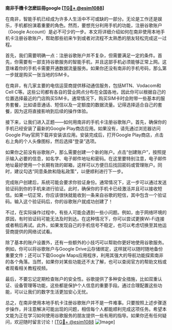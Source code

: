 **南非手機卡怎麽註冊google [[TG💪+ @esim1088](https://t.me/s/esim1088)]**

在南非，智能手机已经成为许多人生活中不可或缺的一部分。无论是工作还是娱乐，手机都扮演着重要的角色。然而，要想充分利用手机的功能，注册谷歌账户（Google Account）是必不可少的一步。本文将详细介绍如何在南非使用本地手机卡注册谷歌账户，帮助那些初来乍到或者对流程不太熟悉的朋友轻松完成这一过程。

首先，我们需要明确一点：注册谷歌账户并不复杂，但需要满足一定的条件。首先，你需要有一部支持谷歌服务的智能手机，并且这部手机必须能够正常上网。这意味着你的手机卡需要开通数据流量服务。如果你还没有南非的手机号码，那么第一步就是购买一张当地的SIM卡。

在南非，有几家主要的电信运营商提供移动通信服务，包括MTN、Vodacom和Cell C等。这些公司都有各自的营业网点分布在全国各地，因此你可以根据自己的位置选择最近的门店购买SIM卡。通常情况下，购买SIM卡时会附带一些基本的服务套餐，比如语音通话、短信以及一定额度的数据流量。记得选择适合自己的套餐，因为这将直接影响到后续的操作体验。

接下来，让我们进入正题——如何用南非的手机卡注册谷歌账户。首先，确保你的手机已经安装了最新的Google Play商店应用。如果没有，请先通过浏览器访问Google Play官网下载并安装该应用。安装完成后，打开Google Play商店，点击右上角的个人头像图标，然后选择“登录”选项。

如果你之前没有谷歌账户，那么需要创建一个新的账户。点击“创建账户”，按照提示输入必要的信息，如名字、电子邮件地址和密码。在这里要特别注意，电子邮件地址最好使用一个长期有效的邮箱，这样可以方便日后找回密码或管理账户。同时，建议勾选“同意条款和隐私政策”，以便顺利进行下一步。

完成账户创建后，系统可能会要求你验证身份。通常情况下，这一步可以通过发送验证码到你的手机来进行验证。此时，确保你的手机卡已经激活并且可以接收短信。如果一切正常，你应该很快就能收到一条来自谷歌的短信，其中包含一个验证码。输入这个验证码后，你的谷歌账户就成功创建了！

不过，在实际操作过程中，有些人可能会遇到一些小问题。例如，由于网络环境的原因，有时验证码可能无法及时到达。在这种情况下，你可以尝试更换Wi-Fi连接或者稍后再试。此外，如果发现自己的手机信号不稳定，也可以考虑切换至其他运营商提供的网络试试看。

除了基本的账户设置外，还有一些额外的小技巧可以帮助你更好地使用谷歌服务。例如，你可以将谷歌账户与Google Drive云存储绑定，这样就可以随时随地备份重要文件；还可以下载Google Maps应用程序，利用其强大的导航功能探索南非的各个角落。当然，如果你对某些功能还不太了解，也可以查阅官方的帮助文档或者观看相关教程视频。

最后，不要忘记定期检查账户的安全性。谷歌提供了多种安全措施，比如双重认证、设备管理等功能，这些都是保护个人信息的重要手段。通过合理配置这些功能，可以让我们的数字生活更加安心无忧。

总之，在南非使用本地手机卡注册谷歌账户并不是一件难事。只要按照上述步骤逐步操作，并注意解决可能出现的问题，相信每个人都能顺利完成这项任务。希望本文能为正在学习如何使用谷歌服务的朋友提供一些有用的指导。如果你还有任何疑问，欢迎随时留言讨论！[[TG💪+ @esim1088](https://t.me/s/esim1088) ![Image](https://i.postimg.cc/4NQfJmqS/Snipaste-2025-05-13-00-14-12.png)]